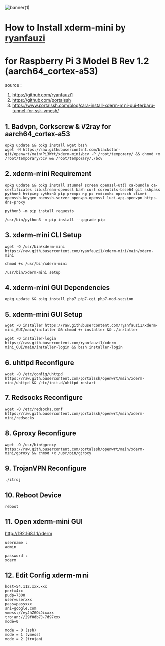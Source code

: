 ![banner(1)](https://user-images.githubusercontent.com/56350314/110102063-e72ea800-7dd6-11eb-9ff6-ea0ffe72e564.png)

# How to Install xderm-mini by [ryanfauzi](https://github.com/ryanfauzi1)
# for Raspberry Pi 3 Model B Rev 1.2 (aarch64_cortex-a53)

source :
1. https://github.com/ryanfauzi1
2. https://github.com/portalssh
3. https://www.portalssh.com/blog/cara-install-xderm-mini-gui-terbaru-tunnel-for-ssh-vmesh/

## 1. Badvpn, Corkscrew & V2ray for aarch64_cortex-a53
```
opkg update && opkg install wget bash
wget -N https://raw.githubusercontent.com/blackstar-git/openwrt/main/Pi3Wrt/xderm-mini/bcv -P /root/temporary/ && chmod +x /root/temporary/bcv && /root/temporary/./bcv
```
## 2. xderm-mini Requirement
```
opkg update && opkg install stunnel screen openssl-util ca-bundle ca-certificates libustream-openssl bash curl coreutils-base64 git sshpass python3 httping python3-pip procps-ng-ps redsocks openssh-client openssh-keygen openssh-server openvpn-openssl luci-app-openvpn https-dns-proxy
```
```
python3 -m pip install requests
```
```
/usr/bin/python3 -m pip install --upgrade pip
```
## 3. xderm-mini CLI Setup
```
wget -O /usr/bin/xderm-mini https://raw.githubusercontent.com/ryanfauzi1/xderm-mini/main/xderm-mini
```
```
chmod +x /usr/bin/xderm-mini
```
```
/usr/bin/xderm-mini setup
```
## 4. xderm-mini GUI Dependencies
```
opkg update && opkg install php7 php7-cgi php7-mod-session
```
## 5. xderm-mini GUI Setup
```
wget -O installer https://raw.githubusercontent.com/ryanfauzi1/xderm-mini_GUI/main/installer && chmod +x installer && ./installer
```
```
wget -O installer-login https://raw.githubusercontent.com/ryanfauzi1/xderm-mini_GUI/main/installer-login && bash installer-login
```
## 6. uhttpd Reconfigure
```
wget -O /etc/config/uhttpd https://raw.githubusercontent.com/portalssh/openwrt/main/xderm-mini/uhttpd && /etc/init.d/uhttpd restart
```
## 7. Redsocks Reconfigure
```
wget -O /etc/redsocks.conf https://raw.githubusercontent.com/portalssh/openwrt/main/xderm-mini/redsocks
```
## 8. Gproxy Reconfigure
```
wget -O /usr/bin/gproxy https://raw.githubusercontent.com/portalssh/openwrt/main/xderm-mini/gproxy && chmod +x /usr/bin/gproxy
```
## 9. TrojanVPN Reconfigure
```
./itroj
```
## 10. Reboot Device 
```
reboot
```
## 11. Open xderm-mini GUI
http://192.168.1.1/xderm
```
username :
admin

password :
xderm
```
## 12. Edit Config xderm-mini
```
host=54.112.xxx.xxx
port=4xx
pudp=7300
user=userxxx
pass=passxxx
sni=google.com
vmess://eyJhZGQiOixxxx
trojan://29f0db70-7d97xxx
mode=0
```
```
mode = 0 (ssh)
mode = 1 (vmess)
mode = 2 (trojan)
```
